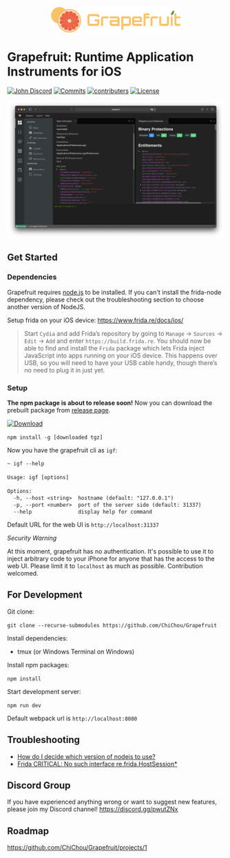 <img src="gui/src/assets/logo.svg" width="300" alt="Grapefruit" style="margin:40px auto; display: block">

# Grapefruit: Runtime Application Instruments for iOS

[![John Discord](https://img.shields.io/discord/591601634266578944?label=Discord)](https://discord.com/invite/pwutZNx)
[![Commits](https://img.shields.io/github/commit-activity/w/chichou/grapefruit?label=Commits)](https://github.com/ChiChou/Grapefruit/commits/master)
[![contributers](https://img.shields.io/github/contributors/chichou/grapefruit)](https://github.com/ChiChou/Grapefruit/graphs/contributors)
[![License](https://img.shields.io/github/license/chichou/grapefruit)](https://github.com/ChiChou/Grapefruit/blob/master/LICENSE)

![Screenshot](images/screenshot.png)

## Get Started

### Dependencies

Grapefruit requires [node.js](https://nodejs.org/) to be installed. If you can't install the frida-node dependency, please check out the troubleshooting section to choose another version of NodeJS.

Setup frida on your iOS device: https://www.frida.re/docs/ios/

> Start `Cydia` and add Frida’s repository by going to `Manage` -> `Sources` -> `Edit` -> `Add` and enter `https://build.frida.re`. You should now be able to find and install the `Frida` package which lets Frida inject JavaScript into apps running on your iOS device. This happens over USB, so you will need to have your USB cable handy, though there’s no need to plug it in just yet.

### Setup

**The npm package is about to release soon!** Now you can download the prebuilt package from [release page](https://github.com/chichou/grapefruit/releases).

[![Download](https://img.shields.io/badge/dynamic/json.svg?label=download&url=https://api.github.com/repos/chichou/grapefruit/releases/latest&query=$.assets[0].name&style=for-the-badge)](https://github.com/chichou/grapefruit/releases/latest/download/package.tgz)

`npm install -g [downloaded tgz]`

Now you have the grapefruit cli as `igf`:

```
~ igf --help

Usage: igf [options]

Options:
  -h, --host <string>  hostname (default: "127.0.0.1")
  -p, --port <number>  port of the server side (default: 31337)
  --help               display help for command
```

Default URL for the web UI is `http://localhost:31337`

*Security Warning*

At this moment, grapefruit has no authentication. It's possible to use it to inject arbitrary code to your iPhone for anyone that has the access to the web UI. Please limit it to `localhost` as much as possible. Contribution welcomed.

## For Development

Git clone:

`git clone --recurse-submodules https://github.com/ChiChou/Grapefruit`

Install dependencies:

* tmux (or Windows Terminal on Windows)

Install npm packages:

`npm install`

Start development server:

`npm run dev`

Default webpack url is `http://localhost:8080`

## Troubleshooting

* [How do I decide which version of nodejs to use?](https://github.com/ChiChou/Grapefruit/wiki/How-do-I-decide-which-version-of-nodejs-to-use%3F)
* [Frida CRITICAL: No such interface re.frida.HostSession*](https://github.com/ChiChou/Grapefruit/wiki/Frida-CRITICAL:-No-such-interface-re.frida.HostSession*)

## Discord Group

If you have experienced anything wrong or want to suggest new features, please join my Discord channel! https://discord.gg/pwutZNx

## Roadmap

https://github.com/ChiChou/Grapefruit/projects/1
